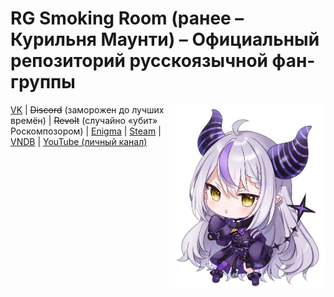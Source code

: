 # RG Smoking Room (ранее – Курильня Маунти) – Официальный репозиторий русскоязычной фан-группы

<img src="laplus_chibi.png" alt="Mascot Chibi" width="250" align="right" />

[VK](https://vk.com/onthecrack) | ~~Discord~~ (заморожен до лучших времён) | ~~Revolt~~ (случайно «убит» Роскомпозором) | [Enigma](https://eg.im/+lZ9yqMpk1rj3P3vn) | [Steam](https://steamcommunity.com/groups/rg_smokingroom) | [VNDB](https://vndb.org/p9205) | [YouTube (личный канал)](https://www.youtube.com/@NekoMonika/streams)
